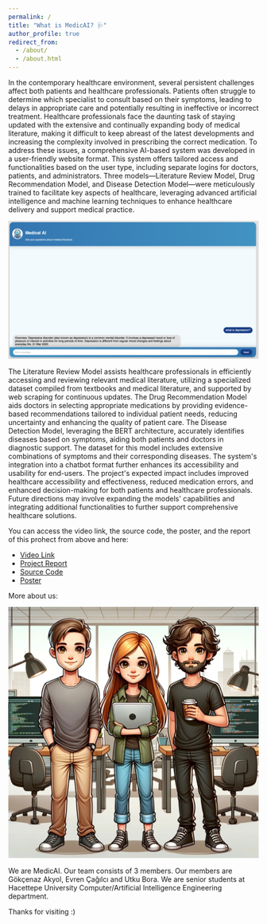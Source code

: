 ```yaml
---
permalink: /
title: "What is MedicAI? 🩺"
author_profile: true
redirect_from: 
  - /about/
  - /about.html
---
```


In the contemporary healthcare environment, several persistent challenges affect both patients and healthcare professionals. Patients often struggle to determine which specialist to consult based on their symptoms, leading to delays in appropriate care and potentially resulting in ineffective or incorrect treatment. Healthcare professionals face the daunting task of staying updated with the extensive and continually expanding body of medical literature, making it difficult to keep abreast of the latest developments and increasing the complexity involved in prescribing the correct medication.
To address these issues, a comprehensive AI-based system was developed in a user-friendly website format. This system offers tailored access and functionalities based on the user type, including separate logins for doctors, patients, and administrators. Three models—Literature Review Model, Drug Recommendation Model, and Disease Detection Model—were meticulously trained to facilitate key aspects of healthcare, leveraging advanced artificial intelligence and machine learning techniques to enhance healthcare delivery and support medical practice.

![alt text](images/demo.png)

The Literature Review Model assists healthcare professionals in efficiently accessing and reviewing relevant medical literature, utilizing a specialized dataset compiled from textbooks and medical literature, and supported by web scraping for continuous updates. The Drug Recommendation Model aids doctors in selecting appropriate medications by providing evidence-based recommendations tailored to individual patient needs, reducing uncertainty and enhancing the quality of patient care. The Disease Detection Model, leveraging the BERT architecture, accurately identifies diseases based on symptoms, aiding both patients and doctors in diagnostic support. The dataset for this model includes extensive combinations of symptoms and their corresponding diseases. The system's integration into a chatbot format further enhances its accessibility and usability for end-users. The project's expected impact includes improved healthcare accessibility and effectiveness, reduced medication errors, and enhanced decision-making for both patients and healthcare professionals. Future directions may involve expanding the models' capabilities and integrating additional functionalities to further support comprehensive healthcare solutions.

You can access the video link, the source code, the poster, and the report of this prohect from above and here:
- [Video Link](https://github.com/academicpages/academicpages.github.io)
- [Project Report](https://evrencagilci.github.io/medical.github.io//files/Final_bitirme.pdf)
- [Source Code](https://github.com/utkubora/medicAI/tree/main)
- [Poster](https://evrencagilci.github.io/medical.github.io//files/final_poster.pdf)

More about us:

![alt text](images/us.jpeg)

We are MedicAI. Our team consists of 3 members. Our members are Gökçenaz Akyol, Evren Çağılcı and Utku Bora. We are senior students at Hacettepe University Computer/Artificial Intelligence Engineering department.

Thanks for visiting :)
